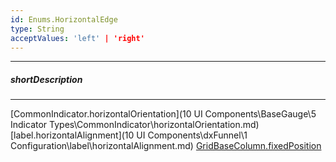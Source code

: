 ```yaml
---
id: Enums.HorizontalEdge
type: String
acceptValues: 'left' | 'right'
---
```

---
##### shortDescription
<!-- Description goes here -->

---
<!-- Description goes here -->
[CommonIndicator.horizontalOrientation](10 UI Components\BaseGauge\5 Indicator Types\CommonIndicator\horizontalOrientation.md)
[label.horizontalAlignment](10 UI Components\dxFunnel\1 Configuration\label\horizontalAlignment.md)
[GridBaseColumn.fixedPosition](_hidden\GridBaseColumn\fixedPosition.md)